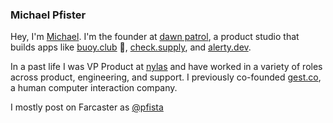 ### Michael Pfister

Hey, I'm [Michael](https://michaelpfister.com). I'm the founder at [dawn patrol](https://github.com/dawn-patrol-llc), a product studio that builds apps like [buoy.club](https://buoy.club) 🛟, [check.supply](https://check.supply), and [alerty.dev](alerty.dev).

In a past life I was VP Product at [nylas](nylas.com) and have worked in a variety of roles across product, engineering, and support. I previously co-founded [gest.co](gest.co), a human computer interaction company.

I mostly post on Farcaster as [@pfista](https://warpcast.com/pfista)

